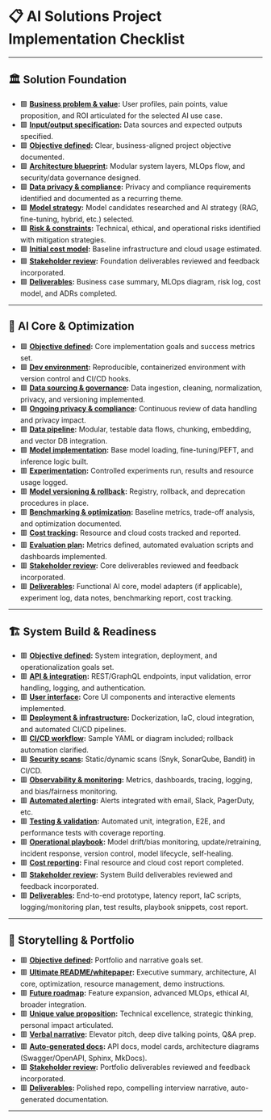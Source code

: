 # 📋 AI Solutions Project Implementation Checklist

---

## 🏛️ Solution Foundation

- 🟩 **[Business problem & value](foundation/Business_Problem_Value.md):** User profiles, pain points, value proposition, and ROI articulated for the selected AI use case.
- 🟩 **[Input/output specification](foundation/Business_Problem_Value.md):** Data sources and expected outputs specified.
- 🟩 **[Objective defined](foundation/Objective.md):** Clear, business-aligned project objective documented.
- 🟩 **[Architecture blueprint](foundation/Architecture_Blueprint.md):** Modular system layers, MLOps flow, and security/data governance designed.
- 🟩 **[Data privacy & compliance](foundation/Architecture_Blueprint.md):** Privacy and compliance requirements identified and documented as a recurring theme.
- 🟩 **[Model strategy](foundation/Model_Strategy.md):** Model candidates researched and AI strategy (RAG, fine-tuning, hybrid, etc.) selected.
- 🟩 **[Risk & constraints](foundation/Risk_Constraints.md):** Technical, ethical, and operational risks identified with mitigation strategies.
- 🟩 **[Initial cost model](foundation/Deliverables.md):** Baseline infrastructure and cloud usage estimated.
- 🟩 **[Stakeholder review](foundation/Deliverables.md):** Foundation deliverables reviewed and feedback incorporated.
- 🟩 **[Deliverables](foundation/Deliverables.md):** Business case summary, MLOps diagram, risk log, cost model, and ADRs completed.

---

## 🧠 AI Core & Optimization

- 🟩 **[Objective defined](core/Objective.md):** Core implementation goals and success metrics set.
- 🟩 **[Dev environment](core/Dev_Environment_Data.md):** Reproducible, containerized environment with version control and CI/CD hooks.
- 🟩 **[Data sourcing & governance](core/Dev_Environment_Data.md):** Data ingestion, cleaning, normalization, privacy, and versioning implemented.
- 🟩 **[Ongoing privacy & compliance](core/Dev_Environment_Data.md):** Continuous review of data handling and privacy impact.
- 🟩 **[Data pipeline](core/Data_Pipeline_Processing.md):** Modular, testable data flows, chunking, embedding, and vector DB integration.
- 🟩 **[Model implementation](core/Model_Implementation_Experimentation.md):** Base model loading, fine-tuning/PEFT, and inference logic built.
- 🟥 **[Experimentation](core/Model_Implementation_Experimentation.md):** Controlled experiments run, results and resource usage logged.
- 🟥 **[Model versioning & rollback](core/Model_Implementation_Experimentation.md):** Registry, rollback, and deprecation procedures in place.
- 🟥 **[Benchmarking & optimization](core/Benchmarking_Optimization.md):** Baseline metrics, trade-off analysis, and optimization documented.
- 🟥 **[Cost tracking](core/Benchmarking_Optimization.md):** Resource and cloud costs tracked and reported.
- 🟥 **[Evaluation plan](core/Evaluation_Plan.md):** Metrics defined, automated evaluation scripts and dashboards implemented.
- 🟥 **[Stakeholder review](core/Deliverables.md):** Core deliverables reviewed and feedback incorporated.
- 🟥 **[Deliverables](core/Deliverables.md):** Functional AI core, model adapters (if applicable), experiment log, data notes, benchmarking report, cost tracking.

---

## 🏗️ System Build & Readiness

- 🟥 **[Objective defined](build/Objective.md):** System integration, deployment, and operationalization goals set.
- 🟥 **[API & integration](build/API_Integration.md):** REST/GraphQL endpoints, input validation, error handling, logging, and authentication.
- 🟥 **[User interface](build/User_Interface.md):** Core UI components and interactive elements implemented.
- 🟥 **[Deployment & infrastructure](build/Deployment_Infrastructure.md):** Dockerization, IaC, cloud integration, and automated CI/CD pipelines.
- 🟥 **[CI/CD workflow](build/Deployment_Infrastructure.md):** Sample YAML or diagram included; rollback automation clarified.
- 🟥 **[Security scans](build/Deployment_Infrastructure.md):** Static/dynamic scans (Snyk, SonarQube, Bandit) in CI/CD.
- 🟥 **[Observability & monitoring](build/Observability_Monitoring.md):** Metrics, dashboards, tracing, logging, and bias/fairness monitoring.
- 🟥 **[Automated alerting](build/Observability_Monitoring.md):** Alerts integrated with email, Slack, PagerDuty, etc.
- 🟥 **[Testing & validation](build/Testing_Validation.md):** Automated unit, integration, E2E, and performance tests with coverage reporting.
- 🟥 **[Operational playbook](build/Operational_Playbook.md):** Model drift/bias monitoring, update/retraining, incident response, version control, model lifecycle, self-healing.
- 🟥 **[Cost reporting](build/Deliverables.md):** Final resource and cloud cost report completed.
- 🟥 **[Stakeholder review](build/Deliverables.md):** System Build deliverables reviewed and feedback incorporated.
- 🟥 **[Deliverables](build/Deliverables.md):** End-to-end prototype, latency report, IaC scripts, logging/monitoring plan, test results, playbook snippets, cost report.

---

## 🌟 Storytelling & Portfolio

- 🟥 **[Objective defined](portfolio/Objective.md):** Portfolio and narrative goals set.
- 🟥 **[Ultimate README/whitepaper](portfolio/Ultimate_README.md):** Executive summary, architecture, AI core, optimization, resource management, demo instructions.
- 🟥 **[Future roadmap](portfolio/Future_Roadmap.md):** Feature expansion, advanced MLOps, ethical AI, broader integration.
- 🟥 **[Unique value proposition](portfolio/Unique_Value.md):** Technical excellence, strategic thinking, personal impact articulated.
- 🟥 **[Verbal narrative](portfolio/Verbal_Narrative.md):** Elevator pitch, deep dive talking points, Q&A prep.
- 🟥 **[Auto-generated docs](portfolio/Deliverables.md):** API docs, model cards, architecture diagrams (Swagger/OpenAPI, Sphinx, MkDocs).
- 🟥 **[Stakeholder review](portfolio/Deliverables.md):** Portfolio deliverables reviewed and feedback incorporated.
- 🟥 **[Deliverables](portfolio/Deliverables.md):** Polished repo, compelling interview narrative, auto-generated documentation.

---
